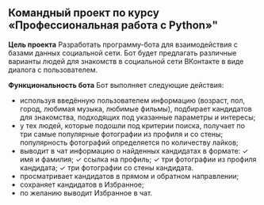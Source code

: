 ## Командный проект по курсу «Профессиональная работа с Python»"

**Цель проекта**
Разработать программу-бота для взаимодействия с базами данных социальной сети.
Бот будет предлагать различные варианты людей для знакомств в социальной сети ВКонтакте в виде диалога с пользователем.

**Функциональность бота**
Бот выполняет следующие действия:

- используя введённую пользователем информацию (возраст, пол, город, любимая музыка, любимые фильмы), подбирает кандидатов для знакомства, подходящих под указанные параметры и интересы;
- у тех людей, которые подошли под критерии поиска, получает по три самые популярные фотографии из профиля и со стены; популярность фотографий определяется по количеству лайков;
- выводит в чат информацию о найденных кандидатах в формате:
   ✓ имя и фамилия;
   ✓ ссылка на профиль;
   ✓ три фотографии из профиля кандидата;
   ✓ три фотографии со стены кандидата.
- просматривает кандидатов в прямом и обратном направлении;
- сохраняет кандидатов в Избранное;
- по желанию выводит Избранное в чат.
